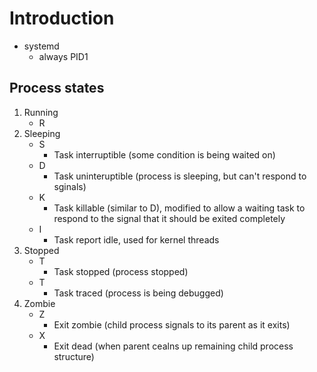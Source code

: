 # Introduction
- systemd
    - always PID1

## Process states
1. Running
    - R
1. Sleeping
    - S
        - Task interruptible (some condition is being waited on)
    - D
        - Task uninteruptible (process is sleeping, but can't respond to sginals)
    - K
        - Task killable (similar to D), modified to allow a waiting task to respond to the signal that it should be exited completely
    - I 
        - Task report idle, used for kernel threads
1. Stopped
    - T
        - Task stopped (process stopped)
    - T
        - Task traced (process is being debugged)
1. Zombie
    - Z
        - Exit zombie (child process signals to its parent as it exits)
    - X
        - Exit dead (when parent cealns up remaining child process structure)